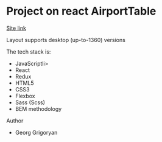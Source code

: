 <h1> Project on react AirportTable </h1>

<a href="https://antikiok.github.io/HTML-CSS-Lesson24/">Site link</a>

<p>Layout supports desktop (up-to-1360) versions</p>

<p>The tech stack is:</p>
<ul>
<li>JavaScriptli></li>
<li>React</li>
<li>Redux</li>
<li>HTML5</li>
<li>CSS3</li>
<li>Flexbox</li>
<li>Sass (Scss)</li>
<li>BEM methodology</li>
</ul>
<p>Author</p>
<ul>
<li>Georg Grigoryan</li>
<ul>
